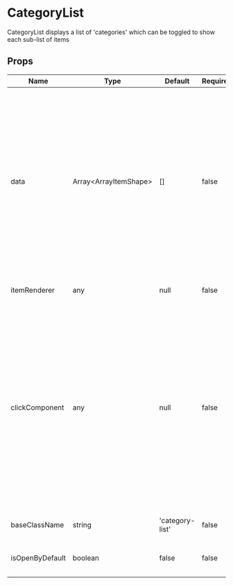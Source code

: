 # CategoryList

CategoryList displays a list of 'categories' which can be toggled to show each sub-list of items


## Props
| Name            | Type                        | Default         | Required | Description                                                                                                                                                                                                                                                                                                                                                                                                                                      |
| --------------- | --------------------------- | --------------- | -------- | ------------------------------------------------------------------------------------------------------------------------------------------------------------------------------------------------------------------------------------------------------------------------------------------------------------------------------------------------------------------------------------------------------------------------------------------------ |
| data            | Array&lt;ArrayItemShape&gt; | []              | false    | Array of data which is rendered in itemRenderer<br>Data shape of `ArrayItemShape` is the following:<br>--<br>`title(string):` String title of category<br>--<br>`catName(string):` catName gets passed into the identifier prop in<br>`<CatItem />` which is then used as a `data-id`<br>--<br>`catData(array)`: Array of data within category                                                                                                   |
| itemRenderer    | any                         | null            | false    | itemRenderer renders items `data` prop                                                                                                                                                                                                                                                                                                                                                                                                           |
| clickComponent  | any                         | null            | false    | `passed down custom component which can be used for toggling visibility of<br>itemRenderer. Receives the following props`<br>---<br>`listKey(number): index for items in category`<br>---<br>`identifier(id): this can be used as data id`<br>---<br>`title(string): Title for your click component`<br>---<br>`isOpen(boolean): props which tracks whether the categoryItem is open or not`<br>---<br>`toggleFn(function): togglesIsOpen state` |
| baseClassName   | string                      | 'category-list' | false    | css class for root div in this component                                                                                                                                                                                                                                                                                                                                                                                                         |
| isOpenByDefault | boolean                     | false           | false    | bool value to determine when the category items are open by default                                                                                                                                                                                                                                                                                                                                                                              |
